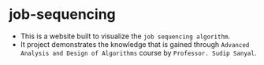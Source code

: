# job-sequencing
- This is a website built to visualize the `job sequencing algorithm`.
- It project demonstrates the knowledge that is gained through `Advanced Analysis and Design of Algorithms` course by `Professor. Sudip Sanyal`.